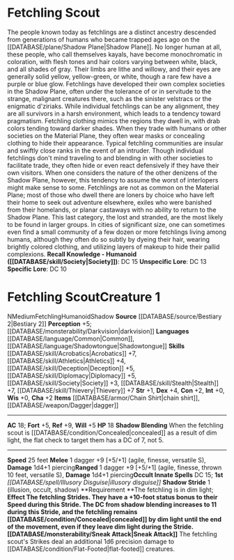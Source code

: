 ﻿---
ac: '18'
alignment: N
all_resistance: null
burrow_speed: null
charisma: '+2'
climb_speed: null
constitution: '+2'
creature_ability:
- Shadow Blending
- Shadow Stride
- Sneak Attack
creature_family: '[[DATABASE/monsterfamily/Fetchling|Fetchling]]'
dexterity: '+4'
element: null
fly_speed: null
fortitude: '+5'
hardness: null
hp: '18'
id: '669'
immunity: null
intelligence: '+0'
land_speed: '25'
language:
- '[[DATABASE/language/Common|Common]]'
- '[[DATABASE/language/Shadowtongue|Shadowtongue]]'
level: '1'
max_speed: '25'
name: Fetchling Scout
perception: '+5'
rarity: Common
reflex: '+9'
resistance: null
rus_type_level: null
school: null
sense:
- '[[DATABASE/monsterability/Darkvision|darkvision]]'
size: Medium
skill:
- '[[DATABASE/skill/Acrobatics|Acrobatics]] +7'
- '[[DATABASE/skill/Athletics|Athletics]] +4'
- '[[DATABASE/skill/Deception|Deception]] +5'
- '[[DATABASE/skill/Diplomacy|Diplomacy]] +5'
- '[[DATABASE/skill/Society|Society]] +3'
- '[[DATABASE/skill/Stealth|Stealth]] +7'
- '[[DATABASE/skill/Thievery|Thievery]] +7'
source: '[[DATABASE/source/Bestiary 2|Bestiary 2]]'
speed:
- 25 feet
spell:
- '[[DATABASE/spell/Illusory Disguise|Illusory Disguise]]'
strength: '+1'
strength_req: '1'
strongest_save:
- Reflex
swim_speed: null
trait:
- '[[DATABASE/trait/Fetchling|Fetchling]]'
- '[[DATABASE/trait/Humanoid|Humanoid]]'
- '[[DATABASE/trait/Shadow|Shadow]]'
type: Creature
vision: Darkvision
weakest_save:
- Fortitude
- Will
weakness: null
will: '+5'
wisdom: '+0'

---
# Fetchling Scout

The people known today as fetchlings are a distinct ancestry descended from generations of humans who became trapped ages ago on the [[DATABASE/plane/Shadow Plane|Shadow Plane]]. No longer human at all, these people, who call themselves kayals, have become monochromatic in coloration, with flesh tones and hair colors varying between white, black, and all shades of gray. Their limbs are lithe and willowy, and their eyes are generally solid yellow, yellow-green, or white, though a rare few have a purple or blue glow.
 Fetchlings have developed their own complex societies in the Shadow Plane, often under the tolerance of or in servitude to the strange, malignant creatures there, such as the sinister velstracs or the enigmatic d'ziriaks. While individual fetchlings can be any alignment, they are all survivors in a harsh environment, which leads to a tendency toward pragmatism. Fetchling clothing mimics the regions they dwell in, with drab colors tending toward darker shades. When they trade with humans or other societies on the Material Plane, they often wear masks or concealing clothing to hide their appearance.
 Typical fetchling communities are insular and swiftly close ranks in the event of an intruder. Though individual fetchlings don't mind traveling to and blending in with other societies to facilitate trade, they often hide or even react defensively if they have their own visitors. When one considers the nature of the other denizens of the Shadow Plane, however, this tendency to assume the worst of interlopers might make sense to some.
 Fetchlings are not as common on the Material Plane; most of those who dwell there are loners by choice who have left their home to seek out adventure elsewhere, exiles who were banished from their homelands, or planar castaways with no ability to return to the Shadow Plane. This last category, the lost and stranded, are the most likely to be found in larger groups. In cities of significant size, one can sometimes even find a small community of a few dozen or more fetchlings living among humans, although they often do so subtly by dyeing their hair, wearing brightly colored clothing, and utilizing layers of makeup to hide their pallid complexions.
**Recall Knowledge - Humanoid ([[DATABASE/skill/Society|Society]])**: DC 15
**Unspecific Lore**: DC 13
**Specific Lore**: DC 10

# Fetchling Scout<span class="item-type">Creature 1</span>

<span class="trait-alignment item-trait">N</span><span class="trait-size item-trait">Medium</span><span class="item-trait">Fetchling</span><span class="item-trait">Humanoid</span><span class="item-trait">Shadow</span>
**Source** [[DATABASE/source/Bestiary 2|Bestiary 2]] 
**Perception** +5; [[DATABASE/monsterability/Darkvision|darkvision]]
**Languages** [[DATABASE/language/Common|Common]], [[DATABASE/language/Shadowtongue|Shadowtongue]]
**Skills** [[DATABASE/skill/Acrobatics|Acrobatics]] +7, [[DATABASE/skill/Athletics|Athletics]] +4, [[DATABASE/skill/Deception|Deception]] +5, [[DATABASE/skill/Diplomacy|Diplomacy]] +5, [[DATABASE/skill/Society|Society]] +3, [[DATABASE/skill/Stealth|Stealth]] +7, [[DATABASE/skill/Thievery|Thievery]] +7
**Str** +1, **Dex** +4, **Con** +2, **Int** +0, **Wis** +0, **Cha** +2
**Items** [[DATABASE/armor/Chain Shirt|chain shirt]], [[DATABASE/weapon/Dagger|dagger]]

---
**AC** 18; **Fort** +5, **Ref** +9, **Will** +5
**HP** 18
<span class="in-box-ability">**Shadow Blending** When the fetchling scout is [[DATABASE/condition/Concealed|concealed]] as a result of dim light, the flat check to target them has a DC of 7, not 5.
</span>

---
**Speed** 25 feet
<span class="in-box-ability">**Melee** <span class="action-icon">1</span> dagger +9 [+5/+1] (agile, finesse, versatile S), **Damage** 1d4+1 piercing</span><span class="in-box-ability">**Ranged** <span class="action-icon">1</span> dagger +9 [+5/+1] (agile, finesse, thrown 10 feet, versatile S), **Damage** 1d4+1 piercing</span>**Occult Innate Spells** DC 15; **1st** _[[DATABASE/spell/Illusory Disguise|illusory disguise]]_
<span class="in-box-ability">**Shadow Stride** <span class="action-icon">1</span> (illusion, occult, shadow) **Requirement **The fetchling is in dim light; **Effect **The fetchling Strides. They have a +10-foot status bonus to their Speed during this Stride. The DC from shadow blending increases to 11 during this Stride, and the fetchling remains [[DATABASE/condition/Concealed|concealed]] by dim light until the end of the movement, even if they leave dim light during the Stride.</span><span class="in-box-ability">**[[DATABASE/monsterability/Sneak Attack|Sneak Attack]]** The fetchling scout's Strikes deal an additional 1d6 precision damage to [[DATABASE/condition/Flat-Footed|flat-footed]] creatures.</span>